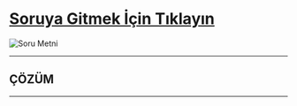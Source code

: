 # [Soruya Gitmek İçin Tıklayın](https://www.hackerrank.com/challenges/diagonal-difference/problem)

![Soru Metni]()

---
## ÇÖZÜM
---

   